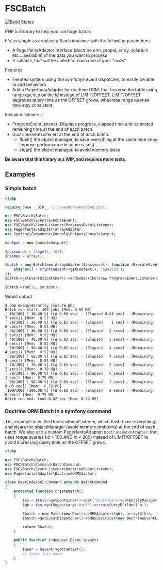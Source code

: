 # FSCBatch

[![Build Status](https://secure.travis-ci.org/TheFootballSocialClub/FSCBatch.png?branch=master)](http://travis-ci.org/TheFootballSocialClub/FSCBatch)

PHP 5.3 library to help you run huge batch.

It's as simple as creating a Batch instance with the following parameters:

* A PagerfantaAdapterInterface (doctrine orm, propel, array, solarium etc... available) of the data you want to process
* A callable, that will be called for each one of your "rows"

Features:

* Evented system using the symfony2 event dispatcher, to easily be able to add behaviors
* Add a PagerfantaAdapter for doctrine ORM, that traverse the table using range queries on the id instead of LIMIT/OFFSET.
  LIMIT/OFFSET degrades query time as the OFFSET grows, wheareas range queries time stay consistent.


Included listeners:
* ProgressEventListener: Displays progress, elapsed time and estimated remaining time at the end of each batch.
* DoctrineEventListener: at the end of each batch:
  * flush() the object manager, to save everything at the same time (may improve performance in some cases)
  * clear() the object manager, to avoid memory leaks

**Be aware that this library is a WIP, and requires more tests.**

## Examples

### Simple batch

```php
<?php

require_once __DIR__.'/../vendor/autoload.php';

use FSC\Batch\Batch;
use FSC\Batch\Event\ExecuteEvent;
use FSC\Batch\EventListener\ProgressEventListener;
use Pagerfanta\Adapter\ArrayAdapter;
use Symfony\Component\Console\Output\ConsoleOutput;

$output = new ConsoleOutput();

$passwords = range(1, 100);
$hashes = array();

$batch = new Batch(new ArrayAdapter($passwords), function (ExecuteEvent $event) use (&$hashes) {
    $hashes[] = crypt($event->getContext(), '$2a$10$');
});
$batch->getEventDispatcher()->addSubscriber(new ProgressEventListener($output));

$batch->run(10, $output);

```

Would output

```
$ php examples/array_closure.php
Batch run start. 100 jobs [Mem: 0.52 MB]
[ 10/100] [ 10.00 %] ([Δ 0.83 sec] - [Elapsed 0.83 sec] - [Remaining   7 secs]) [Mem:  0.52 MB]
[ 20/100] [ 20.00 %] ([Δ 0.83 sec] - [Elapsed    1 sec] - [Remaining   6 secs]) [Mem:  0.52 MB]
[ 30/100] [ 30.00 %] ([Δ 0.83 sec] - [Elapsed   2 secs] - [Remaining   5 secs]) [Mem:  0.52 MB]
[ 40/100] [ 40.00 %] ([Δ 0.83 sec] - [Elapsed   3 secs] - [Remaining   4 secs]) [Mem:  0.52 MB]
[ 50/100] [ 50.00 %] ([Δ 0.82 sec] - [Elapsed   4 secs] - [Remaining   4 secs]) [Mem:  0.52 MB]
[ 60/100] [ 60.00 %] ([Δ 0.83 sec] - [Elapsed   4 secs] - [Remaining   3 secs]) [Mem:  0.52 MB]
[ 70/100] [ 70.00 %] ([Δ 0.83 sec] - [Elapsed   5 secs] - [Remaining   2 secs]) [Mem:  0.79 MB]
[ 80/100] [ 80.00 %] ([Δ 0.83 sec] - [Elapsed   6 secs] - [Remaining    1 sec]) [Mem:  0.79 MB]
[ 90/100] [ 90.00 %] ([Δ 0.83 sec] - [Elapsed   7 secs] - [Remaining 0.83 sec]) [Mem:  0.79 MB]
[100/100] [100.00 %] ([Δ 0.82 sec] - [Elapsed   8 secs] - [Remaining    0 sec]) [Mem:  0.79 MB]
Batch run end. took 0.82 sec [Mem: 0.79 MB]
```

### Doctrine ORM Batch in a symfony command

This example uses the DoctrineEventListener, which flush (save everything) and clears the objectManager (avoid memory problems) at the end of each batch.
We also use a custom PagerfantaAdapter: `DoctrineBatchAdapter`, that uses range queries (id > 100 AND id < 200) instead of LIMIT/OFFSET to avoid increasing query time as the OFFSET grows.

```php
<?php

use FSC\Batch\Batch;
use FSC\Batch\Command\BatchCommand;
use FSC\Batch\EventListener\DoctrineEventListener;
use Pagerfanta\Adapter\DoctrineORMAdapter;

class UserIndexSolrCommand extends BatchCommand
{
    protected function createBatch()
    {
        $em = $this->getContainer()->get('doctrine')->getEntityManager();
        $qb = $em->getRepository('User')->createQueryBuilder('u');

        $batch = new Batch(new DoctrineORMAdapter($qb), array($this, 'indexUser'));
        $batch->getEventDispatcher()->addSubscriber(new DoctrineEventListener($em));

        return $batch;
    }

    public function indexUser(Event $event)
    {
        $user = $event->getContext();
        // Index this user!
    }
}
```
